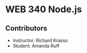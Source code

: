 <h1>WEB 340 Node.js</h1>

<h2>Contributors</h2>
<ul>
  <li>Instructor: Richard Krasso</li>
  <li>Student: Amanda Ruff</li>
</ul>

